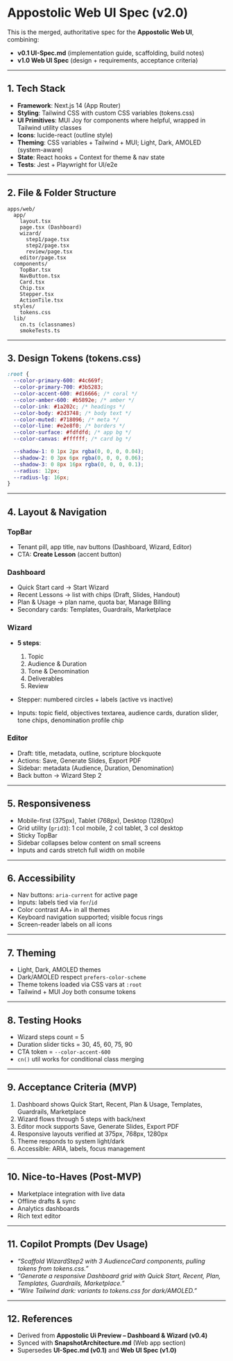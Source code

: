 # Appostolic Web UI Spec (v2.0)

This is the merged, authoritative spec for the **Appostolic Web UI**, combining:

- **v0.1 UI-Spec.md** (implementation guide, scaffolding, build notes)
- **v1.0 Web UI Spec** (design + requirements, acceptance criteria)

---

## 1. Tech Stack

- **Framework**: Next.js 14 (App Router)
- **Styling**: Tailwind CSS with custom CSS variables (tokens.css)
- **UI Primitives**: MUI Joy for components where helpful, wrapped in Tailwind utility classes
- **Icons**: lucide-react (outline style)
- **Theming**: CSS variables + Tailwind + MUI; Light, Dark, AMOLED (system-aware)
- **State**: React hooks + Context for theme & nav state
- **Tests**: Jest + Playwright for UI/e2e

---

## 2. File & Folder Structure

```
apps/web/
  app/
    layout.tsx
    page.tsx (Dashboard)
    wizard/
      step1/page.tsx
      step2/page.tsx
      review/page.tsx
    editor/page.tsx
  components/
    TopBar.tsx
    NavButton.tsx
    Card.tsx
    Chip.tsx
    Stepper.tsx
    ActionTile.tsx
  styles/
    tokens.css
  lib/
    cn.ts (classnames)
    smokeTests.ts
```

---

## 3. Design Tokens (tokens.css)

```css
:root {
  --color-primary-600: #4c669f;
  --color-primary-700: #3b5283;
  --color-accent-600: #d16666; /* coral */
  --color-amber-600: #b5892e; /* amber */
  --color-ink: #1a202c; /* headings */
  --color-body: #2d3748; /* body text */
  --color-muted: #718096; /* meta */
  --color-line: #e2e8f0; /* borders */
  --color-surface: #fdfdfd; /* app bg */
  --color-canvas: #ffffff; /* card bg */

  --shadow-1: 0 1px 2px rgba(0, 0, 0, 0.04);
  --shadow-2: 0 3px 6px rgba(0, 0, 0, 0.06);
  --shadow-3: 0 8px 16px rgba(0, 0, 0, 0.1);
  --radius: 12px;
  --radius-lg: 16px;
}
```

---

## 4. Layout & Navigation

### TopBar

- Tenant pill, app title, nav buttons (Dashboard, Wizard, Editor)
- CTA: **Create Lesson** (accent button)

### Dashboard

- Quick Start card → Start Wizard
- Recent Lessons → list with chips (Draft, Slides, Handout)
- Plan & Usage → plan name, quota bar, Manage Billing
- Secondary cards: Templates, Guardrails, Marketplace

### Wizard

- **5 steps**:
  1. Topic
  2. Audience & Duration
  3. Tone & Denomination
  4. Deliverables
  5. Review

- Stepper: numbered circles + labels (active vs inactive)
- Inputs: topic field, objectives textarea, audience cards, duration slider, tone chips, denomination profile chip

### Editor

- Draft: title, metadata, outline, scripture blockquote
- Actions: Save, Generate Slides, Export PDF
- Sidebar: metadata (Audience, Duration, Denomination)
- Back button → Wizard Step 2

---

## 5. Responsiveness

- Mobile-first (375px), Tablet (768px), Desktop (1280px)
- Grid utility (`grid3`): 1 col mobile, 2 col tablet, 3 col desktop
- Sticky TopBar
- Sidebar collapses below content on small screens
- Inputs and cards stretch full width on mobile

---

## 6. Accessibility

- Nav buttons: `aria-current` for active page
- Inputs: labels tied via `for`/`id`
- Color contrast AA+ in all themes
- Keyboard navigation supported; visible focus rings
- Screen-reader labels on all icons

---

## 7. Theming

- Light, Dark, AMOLED themes
- Dark/AMOLED respect `prefers-color-scheme`
- Theme tokens loaded via CSS vars at `:root`
- Tailwind + MUI Joy both consume tokens

---

## 8. Testing Hooks

- Wizard steps count = 5
- Duration slider ticks = 30, 45, 60, 75, 90
- CTA token = `--color-accent-600`
- `cn()` util works for conditional class merging

---

## 9. Acceptance Criteria (MVP)

1. Dashboard shows Quick Start, Recent, Plan & Usage, Templates, Guardrails, Marketplace
2. Wizard flows through 5 steps with back/next
3. Editor mock supports Save, Generate Slides, Export PDF
4. Responsive layouts verified at 375px, 768px, 1280px
5. Theme responds to system light/dark
6. Accessible: ARIA, labels, focus management

---

## 10. Nice-to-Haves (Post-MVP)

- Marketplace integration with live data
- Offline drafts & sync
- Analytics dashboards
- Rich text editor

---

## 11. Copilot Prompts (Dev Usage)

- _“Scaffold WizardStep2 with 3 AudienceCard components, pulling tokens from tokens.css.”_
- _“Generate a responsive Dashboard grid with Quick Start, Recent, Plan, Templates, Guardrails, Marketplace.”_
- _“Wire Tailwind dark: variants to tokens.css for dark/AMOLED.”_

---

## 12. References

- Derived from **Appostolic Ui Preview – Dashboard & Wizard (v0.4)**
- Synced with **SnapshotArchitecture.md** (Web app section)
- Supersedes **UI-Spec.md (v0.1)** and **Web UI Spec (v1.0)**
